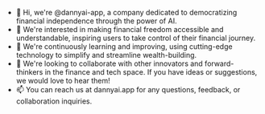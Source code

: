 - 👋 Hi, we're @dannyai-app, a company dedicated to democratizing financial independence through the power of AI.
- 👀 We're interested in making financial freedom accessible and understandable, inspiring users to take control of their financial journey.
- 🌱 We're continuously learning and improving, using cutting-edge technology to simplify and streamline wealth-building.
- 💞️ We're looking to collaborate with other innovators and forward-thinkers in the finance and tech space. If you have ideas or suggestions, we would love to hear them!
- 📫 You can reach us at dannyai.app for any questions, feedback, or collaboration inquiries.

